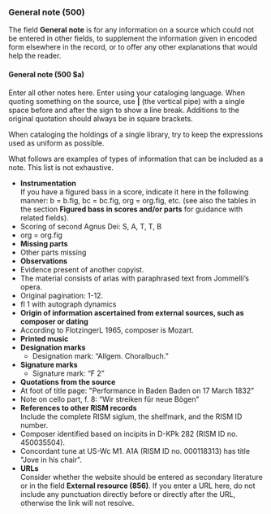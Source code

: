 ### General note (500)

The field **General note** is for any information on a source which could not be entered in other fields, to supplement the information given in encoded form elsewhere in the record, or to offer any other explanations that would help the reader.

#### General note (500 $a)

Enter all other notes here. Enter using your cataloging language. When quoting something on the source, use **\|** (the vertical pipe) with a single space before and after the sign to show a line break. Additions to the original quotation should always be in square brackets.

When cataloging the holdings of a single library, try to keep the expressions used as uniform as possible.

What follows are examples of types of information that can be included as a note. This list is not exhaustive.

- **Instrumentation**  
  If you have a figured bass in a score, indicate it here in the following manner: b = b.fig, bc = bc.fig, org = org.fig, etc. (see also the tables in the section **Figured bass in scores and/or parts** for guidance with related fields).
 - Scoring of second Agnus Dei: S, A, T, T, B
 - org = org.fig
- **Missing parts**
 - Other parts missing
- **Observations**
 - Evidence present of another copyist.
 - The material consists of arias with paraphrased text from Jommelli’s opera.
 - Original pagination: 1-12.
 - fl 1 with autograph dynamics
- **Origin of information ascertained from external sources, such as composer or dating**
 - According to FlotzingerL 1965, composer is Mozart.
- **Printed music**
 - **Designation marks**
   - Designation mark: “Allgem. Choralbuch.”
 - **Signature marks**
   - Signature mark: “F 2”
- **Quotations from the source**
 - At foot of title page: "Performance in Baden Baden on 17 March 1832"
 - Note on cello part, f. 8: “Wir streiken für neue Bögen”
- **References to other RISM records**  
  Include the complete RISM siglum, the shelfmark, and the RISM ID number.
 - Composer identified based on incipits in D-KPk 282 (RISM ID no. 450035504).
 - Concordant tune at US-Wc M1. A1A (RISM ID no. 000118313) has title "Jove in his chair".
- **URLs**  
  Consider whether the website should be entered as secondary literature or in the field **External resource (856)**. If you enter a URL here, do not include any punctuation directly before or directly after the URL, otherwise the link will not resolve.
